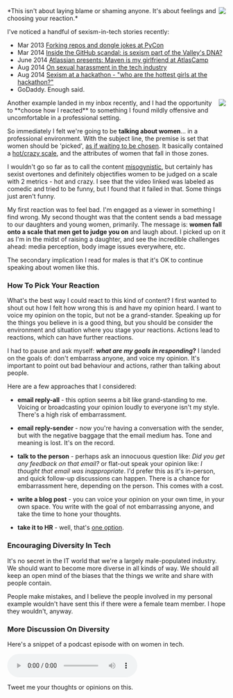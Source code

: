 <!--{Title:"How To Pick Your Reactions To Mildly Offensive Things In A Professional Environment", Intro:"I received an email with mildly sexist content. Reacting to it with care.", PublishedOn:"21-Aug-2014"}-->

<img src="http://i.imgur.com/vOYCEuw.png" style="float:right" />
*This isn't about laying blame or shaming anyone. It's about feelings and choosing your reaction.*

I've noticed a handful of sexism-in-tech stories recently:

- Mar 2013 [Forking repos and dongle jokes at PyCon](http://arstechnica.com/tech-policy/2013/03/how-dongle-jokes-got-two-people-fired-and-led-to-ddos-attacks/)
- Mar 2014 [Inside the GitHub scandal: is sexism part of the Valley's DNA?](http://www.theverge.com/2014/3/19/5526574/github-sexism-scandal-julie-ann-horvath)
- June 2014 [Atlassian presents: Maven is my girlfriend at AtlasCamp](http://www.bkmag.com/2014/06/06/your-slide-show-is-offensive-dude-why-sexism-in-tech-needs-to-stop/) 
- Aug 2014 [On sexual harassment in the tech industry](http://thenextweb.com/voice/2014/08/20/sexual-harrassment-tech-industry/)
- Aug 2014 [Sexism at a hackathon - "who are the hottest girls at the hackathon?"](https://medium.com/hackers-and-hacking/a-hacking-hiatus-4844ae073d4)
- GoDaddy. Enough said.

<div style="clear:both"/>
<img src="http://i.imgur.com/uPyswMh.png" style="float:right" />
Another example landed in my inbox recently, and I had the opportunity to **choose how I reacted** to something I found mildly offensive and uncomfortable in a professional setting.  
 
So immediately I felt we're going to be **talking about women**... in a professional environment. With the subject line, the premise is set that women should be 'picked', [as if waiting to be chosen](https://en.wikipedia.org/wiki/Binders_full_of_women).  It basically contained a [hot/crazy scale](http://i.imgur.com/GcL7FpD.jpg), and the attributes of women that fall in those zones. 

I wouldn't go so far as to call the content [misogynistic](https://en.wikipedia.org/wiki/Misogeny), but certainly has sexist overtones and definitely objectifies women to be judged on a scale with 2 metrics - hot and crazy. I see that the video linked was labeled as comedic and tried to be funny, but I found that it failed in that. Some things just aren't funny.

My first reaction was to feel bad. I'm engaged as a viewer in something I find wrong. My second thought was that the content sends a bad message to our daughters and young women, primarily. The message is: **women fall onto a scale that men get to judge you on** and laugh about. I picked up on it as I'm in the midst of raising a daughter, and see the incredible challenges ahead: media perception, body image issues everywhere, etc.  

The secondary implication I read for males is that it's OK to continue speaking about women like this. 

### How To Pick Your Reaction

What's the best way I could react to this kind of content? I first wanted to shout out how I felt how wrong this is and have my opinion heard. I want to voice my opinion on the topic, but not be a grand-stander. Speaking up for the things you believe in is a good thing, but you should be consider the environment and situation where you stage your reactions. Actions lead to reactions, which can have further reactions.

I had to pause and ask myself: ***what are my goals in responding*?**  I landed on the goals of: don't embarrass anyone, and voice my opinion. It's important to point out bad behaviour and actions, rather than talking about people.

Here are a few approaches that I considered:

- **email reply-all** - this option seems a bit like grand-standing to me. Voicing or broadcasting your opinion loudly to everyone isn't my style. There's a high risk of embarrassment.

- **email reply-sender** - now you're having a conversation with the sender, but with the negative baggage that the email medium has. Tone and meaning is lost. It's on the record. 
 
- **talk to the person** - perhaps ask an innocuous question like: *Did you get any feedback on that email?* or flat-out speak your opinion like: *I thought that email was inappropriate*. I'd prefer this as it's in-person, and quick follow-up discussions can happen. There is a chance for embarrassment here, depending on the person. This comes with a cost.
 
- **write a blog post** - you can voice your opinion on your own time, in your own space. You write with the goal of not embarrassing anyone, and take the time to hone your thoughts.

- **take it to HR** - well, that's [one option](https://en.wikipedia.org/wiki/Nuclear_option). 


### Encouraging Diversity In Tech

It's no secret in the IT world that we're a largely male-populated industry. We should want to become more diverse in all kinds of way. We should all keep an open mind of the biases that the things we write and share with people contain. 

People make mistakes, and I believe the people involved in my personal example wouldn't have sent this if there were a female team member. I hope they wouldn't, anyway.

### More Discussion On Diversity

Here's a snippet of a podcast episode with on women in tech.

<audio id="audioplayer" controls="" data-start-time="1536"  >
<source src="http://d.5by5.net/redirect.mp3/cdn.5by5.tv/audio/broadcasts/hypercritical/2012/hypercritical-097.mp3#t=1536" type="audio/mpeg">
</audio>

Tweet me your thoughts or opinions on this.
